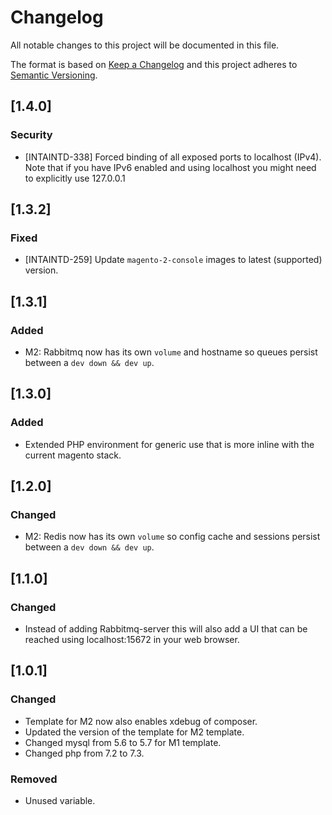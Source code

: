 # Changelog
All notable changes to this project will be documented in this file.

The format is based on [Keep a Changelog](http://keepachangelog.com/en/1.0.0/)
and this project adheres to [Semantic Versioning](http://semver.org/spec/v2.0.0.html).

## [1.4.0]
### Security
- [INTAINTD-338] Forced binding of all exposed ports to localhost (IPv4). Note that if you have IPv6 enabled and using localhost you might need to explicitly use 127.0.0.1

## [1.3.2]
### Fixed
- [INTAINTD-259] Update `magento-2-console` images to latest (supported) version.

## [1.3.1]
### Added
- M2: Rabbitmq now has its own `volume` and hostname so queues persist between a `dev down && dev up`.

## [1.3.0]
### Added
- Extended PHP environment for generic use that is more inline with the current magento stack.

## [1.2.0]
### Changed
- M2: Redis now has its own `volume` so config cache and sessions persist between a `dev down && dev up`.

## [1.1.0]
### Changed
- Instead of adding Rabbitmq-server this will also add a UI that can be reached using 
localhost:15672 in your web browser.

## [1.0.1]
### Changed
- Template for M2 now also enables xdebug of composer.
- Updated the version of the template for M2 template.
- Changed mysql from 5.6 to 5.7 for M1 template.
- Changed php from 7.2 to 7.3.

### Removed
- Unused variable.

